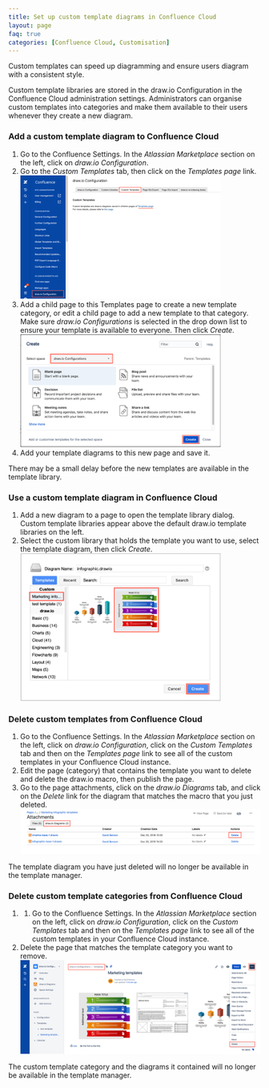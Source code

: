 ```yaml
---
title: Set up custom template diagrams in Confluence Cloud
layout: page
faq: true
categories: [Confluence Cloud, Customisation]
---
```


Custom templates can speed up diagramming and ensure users diagram with a consistent style.

Custom template libraries are stored in the draw.io Configuration in the Confluence Cloud administration settings. Administrators can organise custom templates into categories and make them available to their users whenever they create a new diagram.

### Add a custom template diagram to Confluence Cloud

1. Go to the Confluence Settings. In the _Atlassian Marketplace_ section on the left, click on _draw.io Configuration_.
2. Go to the _Custom Templates_ tab, then click on the _Templates page_ link.
<br /><img src="/assets/img/blog/open-custom-templates-confluence-cloud-admin.png" width="400" alt="Go to the Templates page via the draw.io Configuration in Confluence Cloud">
3. Add a child page to this Templates page to create a new template category, or edit a child page to add a new template to that category. Make sure _draw.io Configurations_ is selected in the drop down list to ensure your template is available to everyone. Then click _Create_.
<br /><img src="/assets/img/blog/add-custom-template-library-confluence-cloud.png" width="400" alt="Add a new category to store custom template diagrams in Confluence Cloud">
4. Add your template diagrams to this new page and save it.

There may be a small delay before the new templates are available in the template library.

### Use a custom template diagram in Confluence Cloud

1. Add a new diagram to a page to open the template library dialog. Custom template libraries appear above the default draw.io template libraries on the left.
2. Select the custom library that holds the template you want to use, select the template diagram, then click _Create_.
<br /><img src="/assets/img/blog/new-diagram-custom-template-confluence-cloud.png" width="400" alt="Create a new diagram from a custom template in draw.io for Confluence Cloud">

### Delete custom templates from Confluence Cloud

1. Go to the Confluence Settings. In the _Atlassian Marketplace_ section on the left, click on _draw.io Configuration_, click on the _Custom Templates_ tab and then on the _Templates page_ link to see all of the custom templates in your Confluence Cloud instance.
2. Edit the page (category) that contains the template you want to delete and delete the draw.io macro, then publish the page.
3. Go to the page attachments, click on the _draw.io Diagrams_ tab, and click on the _Delete_ link for the diagram that matches the macro that you just deleted.
<br /><img src="/assets/img/blog/delete-custom-template-attachment-confluence-cloud.png" width="600" alt="Delete the template diagram from the list of draw.io diagrams attached to that page">

The template diagram you have just deleted will no longer be available in the template manager.

### Delete custom template categories from Confluence Cloud

1. 1. Go to the Confluence Settings. In the _Atlassian Marketplace_ section on the left, click on _draw.io Configuration_, click on the _Custom Templates_ tab and then on the _Templates page_ link to see all of the custom templates in your Confluence Cloud instance.
2. Delete the page that matches the template category you want to remove.
<br /><img src="/assets/img/blog/delete-custom-template-category-confluence-cloud.png" width="600" alt="Delete a category and its custom template diagrams in Confluence Cloud">

The custom template category and the diagrams it contained will no longer be available in the template manager.
